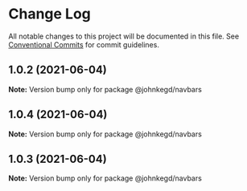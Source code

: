 # Change Log

All notable changes to this project will be documented in this file.
See [Conventional Commits](https://conventionalcommits.org) for commit guidelines.

## 1.0.2 (2021-06-04)

**Note:** Version bump only for package @johnkegd/navbars





## 1.0.4 (2021-06-04)

**Note:** Version bump only for package @johnkegd/navbars





## 1.0.3 (2021-06-04)

**Note:** Version bump only for package @johnkegd/navbars
